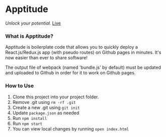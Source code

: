 

# Apptitude 
*Unlock your potential.*
[Live](http://jaredjohnson.me/Apptitude)

### What is Apptitude?
Apptitude is boilerplate code that allows you to quickly deploy a React.js/Redux.js app (with pseudo routes) on Github pages in minutes. It's now easier than ever to share software!

The output file of webpack (named 'bundle.js' by default) must be updated and uploaded to Github in order for it to work on Github pages.

### How to Use
1. Clone this project into your project folder.
2. Remove .git using `rm -rf .git`
3. Create a new .git using `git init`
4. Update `package.json` as needed
5. Run `npm install`
6. Run `npm start`
7. You can view local changes by running `open index.html`